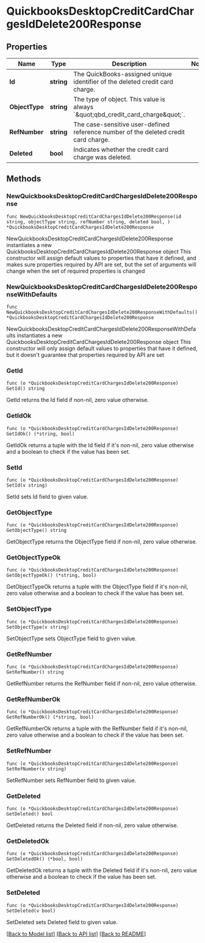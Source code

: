 # QuickbooksDesktopCreditCardChargesIdDelete200Response

## Properties

Name | Type | Description | Notes
------------ | ------------- | ------------- | -------------
**Id** | **string** | The QuickBooks-assigned unique identifier of the deleted credit card charge. | 
**ObjectType** | **string** | The type of object. This value is always &#x60;\&quot;qbd_credit_card_charge\&quot;&#x60;. | 
**RefNumber** | **string** | The case-sensitive user-defined reference number of the deleted credit card charge. | 
**Deleted** | **bool** | Indicates whether the credit card charge was deleted. | 

## Methods

### NewQuickbooksDesktopCreditCardChargesIdDelete200Response

`func NewQuickbooksDesktopCreditCardChargesIdDelete200Response(id string, objectType string, refNumber string, deleted bool, ) *QuickbooksDesktopCreditCardChargesIdDelete200Response`

NewQuickbooksDesktopCreditCardChargesIdDelete200Response instantiates a new QuickbooksDesktopCreditCardChargesIdDelete200Response object
This constructor will assign default values to properties that have it defined,
and makes sure properties required by API are set, but the set of arguments
will change when the set of required properties is changed

### NewQuickbooksDesktopCreditCardChargesIdDelete200ResponseWithDefaults

`func NewQuickbooksDesktopCreditCardChargesIdDelete200ResponseWithDefaults() *QuickbooksDesktopCreditCardChargesIdDelete200Response`

NewQuickbooksDesktopCreditCardChargesIdDelete200ResponseWithDefaults instantiates a new QuickbooksDesktopCreditCardChargesIdDelete200Response object
This constructor will only assign default values to properties that have it defined,
but it doesn't guarantee that properties required by API are set

### GetId

`func (o *QuickbooksDesktopCreditCardChargesIdDelete200Response) GetId() string`

GetId returns the Id field if non-nil, zero value otherwise.

### GetIdOk

`func (o *QuickbooksDesktopCreditCardChargesIdDelete200Response) GetIdOk() (*string, bool)`

GetIdOk returns a tuple with the Id field if it's non-nil, zero value otherwise
and a boolean to check if the value has been set.

### SetId

`func (o *QuickbooksDesktopCreditCardChargesIdDelete200Response) SetId(v string)`

SetId sets Id field to given value.


### GetObjectType

`func (o *QuickbooksDesktopCreditCardChargesIdDelete200Response) GetObjectType() string`

GetObjectType returns the ObjectType field if non-nil, zero value otherwise.

### GetObjectTypeOk

`func (o *QuickbooksDesktopCreditCardChargesIdDelete200Response) GetObjectTypeOk() (*string, bool)`

GetObjectTypeOk returns a tuple with the ObjectType field if it's non-nil, zero value otherwise
and a boolean to check if the value has been set.

### SetObjectType

`func (o *QuickbooksDesktopCreditCardChargesIdDelete200Response) SetObjectType(v string)`

SetObjectType sets ObjectType field to given value.


### GetRefNumber

`func (o *QuickbooksDesktopCreditCardChargesIdDelete200Response) GetRefNumber() string`

GetRefNumber returns the RefNumber field if non-nil, zero value otherwise.

### GetRefNumberOk

`func (o *QuickbooksDesktopCreditCardChargesIdDelete200Response) GetRefNumberOk() (*string, bool)`

GetRefNumberOk returns a tuple with the RefNumber field if it's non-nil, zero value otherwise
and a boolean to check if the value has been set.

### SetRefNumber

`func (o *QuickbooksDesktopCreditCardChargesIdDelete200Response) SetRefNumber(v string)`

SetRefNumber sets RefNumber field to given value.


### GetDeleted

`func (o *QuickbooksDesktopCreditCardChargesIdDelete200Response) GetDeleted() bool`

GetDeleted returns the Deleted field if non-nil, zero value otherwise.

### GetDeletedOk

`func (o *QuickbooksDesktopCreditCardChargesIdDelete200Response) GetDeletedOk() (*bool, bool)`

GetDeletedOk returns a tuple with the Deleted field if it's non-nil, zero value otherwise
and a boolean to check if the value has been set.

### SetDeleted

`func (o *QuickbooksDesktopCreditCardChargesIdDelete200Response) SetDeleted(v bool)`

SetDeleted sets Deleted field to given value.



[[Back to Model list]](../README.md#documentation-for-models) [[Back to API list]](../README.md#documentation-for-api-endpoints) [[Back to README]](../README.md)


